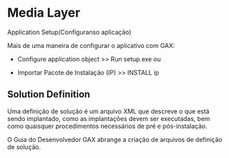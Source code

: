 # Media Layer

Application Setup(Configuranso aplicação)

Mais de uma maneira de configurar o aplicativo com GAX:

- Configure application object >> Run setup.exe
ou

- Importar Pacote de Instalação (IP) >> INSTALL ip

## Solution Definition

Uma definição de solução é um arquivo XML que descreve o que está sendo implantado, como as implantações devem ser executadas, 
bem como quaisquer procedimentos necessários de pré e pós-instalação.

O Guia do Desenvolvedor GAX abrange a criação de arquivos de definição de solução.
